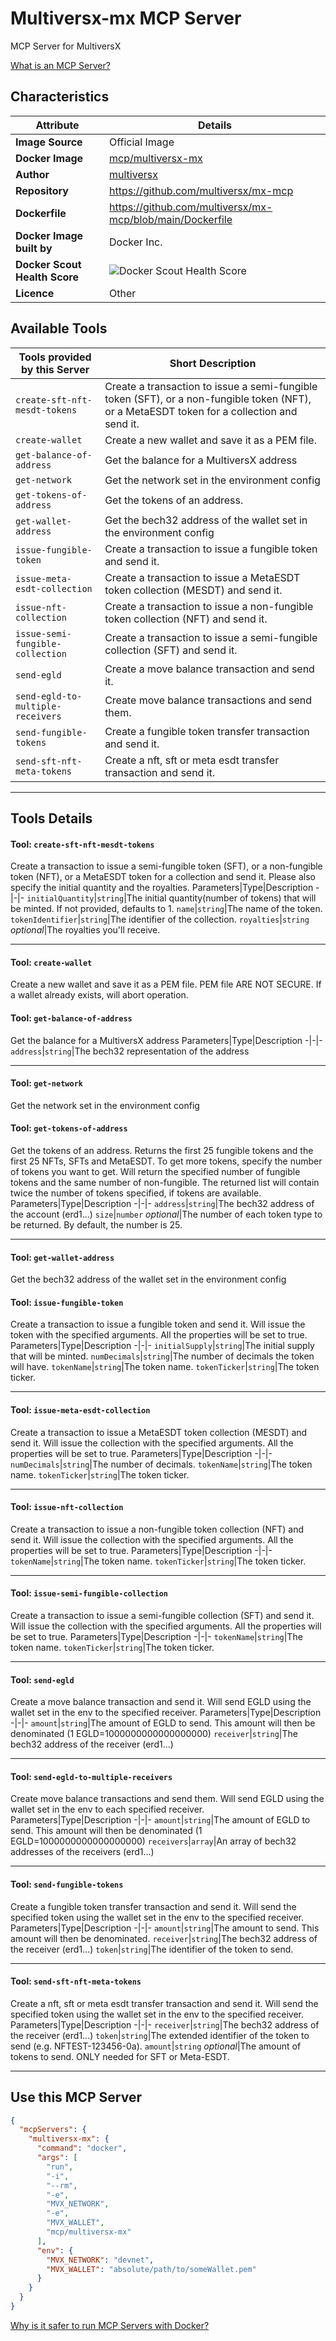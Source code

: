 # Multiversx-mx MCP Server

MCP Server for MultiversX

[What is an MCP Server?](https://www.anthropic.com/news/model-context-protocol)

## Characteristics
Attribute|Details|
|-|-|
**Image Source**|Official Image
**Docker Image**|[mcp/multiversx-mx](https://hub.docker.com/repository/docker/mcp/multiversx-mx)
**Author**|[multiversx](https://github.com/multiversx)
**Repository**|https://github.com/multiversx/mx-mcp
**Dockerfile**|https://github.com/multiversx/mx-mcp/blob/main/Dockerfile
**Docker Image built by**|Docker Inc.
**Docker Scout Health Score**| ![Docker Scout Health Score](https://api.scout.docker.com/v1/policy/insights/org-image-score/badge/mcp/multiversx-mx)
**Licence**|Other

## Available Tools
Tools provided by this Server|Short Description
-|-
`create-sft-nft-mesdt-tokens`|Create a transaction to issue a semi-fungible token (SFT), or a non-fungible token (NFT), or a MetaESDT token for a collection and send it.|
`create-wallet`|Create a new wallet and save it as a PEM file.|
`get-balance-of-address`|Get the balance for a MultiversX address|
`get-network`|Get the network set in the environment config|
`get-tokens-of-address`|Get the tokens of an address.|
`get-wallet-address`|Get the bech32 address of the wallet set in the environment config|
`issue-fungible-token`|Create a transaction to issue a fungible token and send it.|
`issue-meta-esdt-collection`|Create a transaction to issue a MetaESDT token collection (MESDT) and send it.|
`issue-nft-collection`|Create a transaction to issue a non-fungible token collection (NFT) and send it.|
`issue-semi-fungible-collection`|Create a transaction to issue a semi-fungible collection (SFT) and send it.|
`send-egld`|Create a move balance transaction and send it.|
`send-egld-to-multiple-receivers`|Create move balance transactions and send them.|
`send-fungible-tokens`|Create a fungible token transfer transaction and send it.|
`send-sft-nft-meta-tokens`|Create a nft, sft or meta esdt transfer transaction and send it.|

---
## Tools Details

#### Tool: **`create-sft-nft-mesdt-tokens`**
Create a transaction to issue a semi-fungible token (SFT), or a non-fungible token (NFT), or a MetaESDT token for a collection and send it.
Please also specify the initial quantity and the royalties.
Parameters|Type|Description
-|-|-
`initialQuantity`|`string`|The initial quantity(number of tokens) that will be minted. If not provided, defaults to 1.
`name`|`string`|The name of the token.
`tokenIdentifier`|`string`|The identifier of the collection.
`royalties`|`string` *optional*|The royalties you'll receive.

---
#### Tool: **`create-wallet`**
Create a new wallet and save it as a PEM file. PEM file ARE NOT SECURE. If a wallet already exists, will abort operation.
#### Tool: **`get-balance-of-address`**
Get the balance for a MultiversX address
Parameters|Type|Description
-|-|-
`address`|`string`|The bech32 representation of the address

---
#### Tool: **`get-network`**
Get the network set in the environment config
#### Tool: **`get-tokens-of-address`**
Get the tokens of an address. Returns the first 25 fungible tokens and the first 25 NFTs, SFTs and MetaESDT. To get more tokens, specify the number of tokens you want to get. Will return the specified number of fungible tokens and the same number of non-fungible. The returned list will contain twice the number of tokens specified, if tokens are available.
Parameters|Type|Description
-|-|-
`address`|`string`|The bech32 address of the account (erd1...)
`size`|`number` *optional*|The number of each token type to be returned. By default, the number is 25.

---
#### Tool: **`get-wallet-address`**
Get the bech32 address of the wallet set in the environment config
#### Tool: **`issue-fungible-token`**
Create a transaction to issue a fungible token and send it. Will issue the token with the specified arguments. All the properties will be set to true.
Parameters|Type|Description
-|-|-
`initialSupply`|`string`|The initial supply that will be minted.
`numDecimals`|`string`|The number of decimals the token will have.
`tokenName`|`string`|The token name.
`tokenTicker`|`string`|The token ticker.

---
#### Tool: **`issue-meta-esdt-collection`**
Create a transaction to issue a MetaESDT token collection (MESDT) and send it. Will issue the collection with the specified arguments. All the properties will be set to true.
Parameters|Type|Description
-|-|-
`numDecimals`|`string`|The number of decimals.
`tokenName`|`string`|The token name.
`tokenTicker`|`string`|The token ticker.

---
#### Tool: **`issue-nft-collection`**
Create a transaction to issue a non-fungible token collection (NFT) and send it. Will issue the collection with the specified arguments. All the properties will be set to true.
Parameters|Type|Description
-|-|-
`tokenName`|`string`|The token name.
`tokenTicker`|`string`|The token ticker.

---
#### Tool: **`issue-semi-fungible-collection`**
Create a transaction to issue a semi-fungible collection (SFT) and send it. Will issue the collection with the specified arguments. All the properties will be set to true.
Parameters|Type|Description
-|-|-
`tokenName`|`string`|The token name.
`tokenTicker`|`string`|The token ticker.

---
#### Tool: **`send-egld`**
Create a move balance transaction and send it. Will send EGLD using the wallet set in the env to the specified receiver.
Parameters|Type|Description
-|-|-
`amount`|`string`|The amount of EGLD to send. This amount will then be denominated (1 EGLD=1000000000000000000)
`receiver`|`string`|The bech32 address of the receiver (erd1...)

---
#### Tool: **`send-egld-to-multiple-receivers`**
Create move balance transactions and send them. Will send EGLD using the wallet set in the env to each specified receiver.
Parameters|Type|Description
-|-|-
`amount`|`string`|The amount of EGLD to send. This amount will then be denominated (1 EGLD=1000000000000000000)
`receivers`|`array`|An array of bech32 addresses of the receivers (erd1...)

---
#### Tool: **`send-fungible-tokens`**
Create a fungible token transfer transaction and send it. Will send the specified token using the wallet set in the env to the specified receiver.
Parameters|Type|Description
-|-|-
`amount`|`string`|The amount to send. This amount will then be denominated.
`receiver`|`string`|The bech32 address of the receiver (erd1...)
`token`|`string`|The identifier of the token to send.

---
#### Tool: **`send-sft-nft-meta-tokens`**
Create a nft, sft or meta esdt transfer transaction and send it. Will send the specified token using the wallet set in the env to the specified receiver.
Parameters|Type|Description
-|-|-
`receiver`|`string`|The bech32 address of the receiver (erd1...)
`token`|`string`|The extended identifier of the token to send (e.g. NFTEST-123456-0a).
`amount`|`string` *optional*|The amount of tokens to send. ONLY needed for SFT or Meta-ESDT.

---
## Use this MCP Server

```json
{
  "mcpServers": {
    "multiversx-mx": {
      "command": "docker",
      "args": [
        "run",
        "-i",
        "--rm",
        "-e",
        "MVX_NETWORK",
        "-e",
        "MVX_WALLET",
        "mcp/multiversx-mx"
      ],
      "env": {
        "MVX_NETWORK": "devnet",
        "MVX_WALLET": "absolute/path/to/someWallet.pem"
      }
    }
  }
}
```

[Why is it safer to run MCP Servers with Docker?](https://www.docker.com/blog/the-model-context-protocol-simplifying-building-ai-apps-with-anthropic-claude-desktop-and-docker/)

